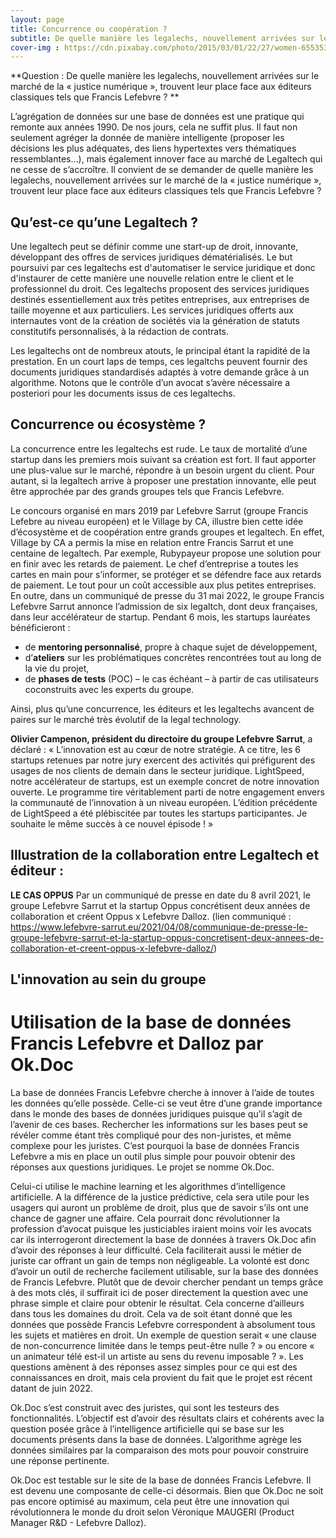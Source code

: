 ```yaml
---
layout: page
title: Concurrence ou coopération ? 
subtitle: De quelle manière les legalechs, nouvellement arrivées sur le marché de la « justice numérique », trouvent leur place face aux éditeurs classiques tels que Francis Lefebvre ? 
cover-img : https://cdn.pixabay.com/photo/2015/03/01/22/27/women-655353__480.jpg
---
```


**Question : De quelle manière les legalechs, nouvellement arrivées sur le marché de la « justice numérique », trouvent leur place face aux éditeurs classiques tels que Francis Lefebvre ? **

L’agrégation de données sur une base de données est une pratique qui remonte aux années 1990. De nos jours, cela ne suffit plus. Il faut non seulement agréger la donnée de manière intelligente (proposer les décisions les plus adéquates, des liens hypertextes vers thématiques ressemblantes…), mais également innover face au marché de Legaltech qui ne cesse de s’accroître. Il convient de se demander de quelle manière les legalechs, nouvellement arrivées sur le marché de la « justice numérique », trouvent leur place face aux éditeurs classiques tels que Francis Lefebvre ? 

## Qu’est-ce qu’une Legaltech ? 

Une legaltech peut se définir comme une start-up de droit, innovante, développant des offres de services juridiques dématérialisés. Le but poursuivi par ces legaltechs est d'automatiser le service juridique et donc d'instaurer de cette manière une nouvelle relation entre le client et le professionnel du droit. Ces legaltechs proposent des services juridiques destinés essentiellement aux très petites entreprises, aux entreprises de taille moyenne et aux particuliers. Les services juridiques offerts aux internautes vont de la création de sociétés via la génération de statuts constitutifs personnalisés, à la rédaction de contrats. 

Les legaltechs ont de nombreux atouts, le principal étant la rapidité de la prestation. En un court laps de temps, ces legaltchs peuvent fournir des documents juridiques standardisés adaptés à votre demande grâce à un algorithme.  Notons que le contrôle d’un avocat s’avère nécessaire a posteriori pour les documents issus de ces legaltechs.


## Concurrence ou écosystème ? 

La concurrence entre les legaltechs est rude. Le taux de mortalité d’une startup dans les premiers mois suivant sa création est fort. Il faut apporter une plus-value sur le marché, répondre à un besoin urgent du client. Pour autant, si la legaltech arrive à proposer une prestation innovante, elle peut être approchée par des grands groupes tels que Francis Lefebvre. 

Le concours organisé en mars 2019 par Lefebvre Sarrut (groupe Francis Lefebre au niveau européen) et le Village by CA, illustre bien cette idée d’écosystème et de coopération entre grands groupes et legaltech. En effet, Village by CA a permis la mise en relation entre Francis Sarrut et une centaine de legaltech. Par exemple, Rubypayeur propose une solution pour en finir avec les retards de paiement. Le chef d’entreprise a toutes les cartes en main pour s’informer, se protéger et se défendre face aux retards de paiement. Le tout pour un coût accessible aux plus petites entreprises.
En outre, dans un communiqué de presse du 31 mai 2022, le groupe Francis Lefebvre Sarrut annonce l’admission de six legaltch, dont deux françaises, dans leur accélérateur de startup. Pendant 6 mois, les startups lauréates bénéficieront :
* de **mentoring personnalisé**, propre à chaque sujet de développement,
* d’**ateliers** sur les problématiques concrètes rencontrées tout au long de la vie du projet,
* de **phases de tests** (POC) – le cas échéant – à partir de cas utilisateurs coconstruits avec les experts du groupe.
 
Ainsi, plus qu’une concurrence, les éditeurs et les legaltechs avancent de paires sur le marché très évolutif de la legal technology. 

**Olivier Campenon, président du directoire du groupe Lefebvre Sarrut**, a déclaré : « L’innovation est au cœur de notre stratégie. A ce titre, les 6 startups retenues par notre jury exercent des activités qui préfigurent des usages de nos clients de demain dans le secteur juridique. LightSpeed, notre accélérateur de startups, est un exemple concret de notre innovation ouverte. Le programme tire véritablement parti de notre engagement envers la communauté de l’innovation à un niveau européen. L’édition précédente de LightSpeed a été plébiscitée par toutes les startups participantes. Je souhaite le même succès à ce nouvel épisode ! »

## Illustration de la collaboration entre Legaltech et éditeur :
**LE CAS OPPUS** 
Par un communiqué de presse en date du 8 avril 2021, le groupe Lefebvre Sarrut et la startup Oppus concrétisent deux années de collaboration et créent Oppus x Lefebvre Dalloz. (lien communiqué : https://www.lefebvre-sarrut.eu/2021/04/08/communique-de-presse-le-groupe-lefebvre-sarrut-et-la-startup-oppus-concretisent-deux-annees-de-collaboration-et-creent-oppus-x-lefebvre-dalloz/) 



## L'innovation au sein du groupe 

# Utilisation de la base de données Francis Lefebvre et Dalloz par Ok.Doc

La base de données Francis Lefebvre cherche à innover à l’aide de toutes les données qu’elle possède. Celle-ci se veut être d’une grande importance dans le monde des bases de données juridiques puisque qu’il s’agit de l’avenir de ces bases. Rechercher les informations sur les bases peut se révéler comme étant très compliqué pour des non-juristes, et même complexe pour les juristes. C’est pourquoi la base de données Francis Lefebvre a mis en place un outil plus simple pour pouvoir obtenir des réponses aux questions juridiques. Le projet se nomme Ok.Doc.

Celui-ci utilise le machine learning et les algorithmes d’intelligence artificielle. A la différence de la justice prédictive, cela sera utile pour les usagers qui auront un problème de droit, plus que de savoir s’ils ont une chance de gagner une affaire. Cela pourrait donc révolutionner la profession d’avocat puisque les justiciables iraient moins voir les avocats car ils interrogeront directement la base de données à travers Ok.Doc afin d’avoir des réponses à leur difficulté. Cela faciliterait aussi le métier de juriste car offrant un gain de temps non négligeable. La volonté est donc d’avoir un outil de recherche facilement utilisable, sur la base des données de Francis Lefebvre. Plutôt que de devoir chercher pendant un temps grâce à des mots clés, il suffirait ici de poser directement la question avec une phrase simple et claire pour obtenir le résultat. Cela concerne d’ailleurs dans tous les domaines du droit. Cela va de soit étant donné que les données que possède Francis Lefebvre correspondent à absolument tous les sujets et matières en droit. Un exemple de question serait « une clause de non-concurrence limitée dans le temps peut-être nulle ? » ou encore « un animateur télé est-il un artiste au sens du revenu imposable ? ». Les questions amènent à des réponses assez simples pour ce qui est des connaissances en droit, mais cela provient du fait que le projet est récent datant de juin 2022.

Ok.Doc s’est construit avec des juristes, qui sont les testeurs des fonctionnalités. L’objectif est d’avoir des résultats clairs et cohérents avec la question posée grâce à l’intelligence artificielle qui se base sur les documents présents dans la base de données. L’algorithme agrège les données similaires par la comparaison des mots pour pouvoir construire une réponse pertinente.

Ok.Doc est testable sur le site de la base de données Francis Lefebvre. Il est devenu une composante de celle-ci désormais. Bien que Ok.Doc ne soit pas encore optimisé au maximum, cela peut être une innovation qui révolutionnera le monde du droit selon Véronique MAUGERI (Product Manager R&D - Lefebvre Dalloz).
